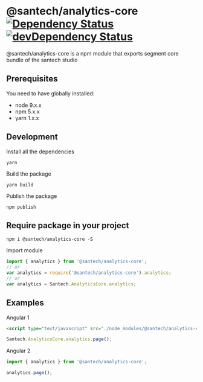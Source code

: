 @santech/analytics-core
[![Dependency Status](https://david-dm.org/santech-org/studio/status.svg?path=%40santech%2Fanalytics-core)](https://david-dm.org/santech-org/studio?path=%40santech%2Fanalytics-core)
[![devDependency Status](https://david-dm.org/santech-org/studio/dev-status.svg?path=%40santech%2Fanalytics-core)](https://david-dm.org/santech-org/studio?path=%40santech%2Fanalytics-core&type=dev)
========

@santech/analytics-core is a npm module that exports segment core bundle of the santech studio

## Prerequisites

You need to have globally installed:

* node 9.x.x
* npm 5.x.x
* yarn 1.x.x

## Development

Install all the dependencies

```
yarn
```

Build the package

```
yarn build
```

Publish the package

```
npm publish
```

## Require package in your project

```
npm i @santech/analytics-core -S
```

Import module

```javascript
import { analytics } from '@santech/analytics-core';
// or
var analytics = require('@santech/analytics-core').analytics;
// or
var analytics = Santech.AnalyticsCore.analytics;
```

## Examples

Angular 1

```html
<script type="text/javascript" src="./node_modules/@santech/analytics-core/dist/umd/index.js"></script>
```

```javascript
Santech.AnalyticsCore.analytics.page();
```

Angular 2

```typescript
import { analytics } from '@santech/analytics-core';

analytics.page();
```